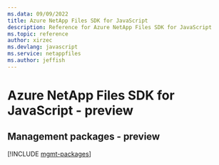 ```yaml
---
ms.data: 09/09/2022
title: Azure NetApp Files SDK for JavaScript
description: Reference for Azure NetApp Files SDK for JavaScript
ms.topic: reference
author: xirzec
ms.devlang: javascript
ms.service: netappfiles
ms.author: jeffish
---
```

# Azure NetApp Files SDK for JavaScript - preview

## Management packages - preview
[!INCLUDE [mgmt-packages](netapp-files-mgmt-index.md)]

